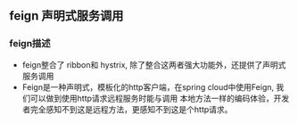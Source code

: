 ## feign 声明式服务调用

### feign描述
 * feign整合了 ribbon和 hystrix, 除了整合这两者强大功能外，还提供了声明式服务调用
 * Feign是一种声明式，模板化的http客户端，在spring cloud中使用Feign, 我们可以做到使用http请求远程服务时能与调用
 本地方法一样的编码体验，开发者完全感知不到这是远程方法，更感知不到这是个http请求。
 
